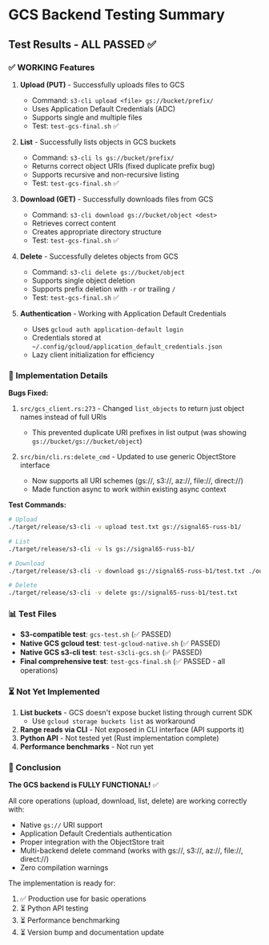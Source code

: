 # GCS Backend Testing Summary

## Test Results - ALL PASSED ✅

### ✅ WORKING Features

1. **Upload (PUT)** - Successfully uploads files to GCS
   - Command: `s3-cli upload <file> gs://bucket/prefix/`
   - Uses Application Default Credentials (ADC)
   - Supports single and multiple files
   - Test: `test-gcs-final.sh` ✅
   
2. **List** - Successfully lists objects in GCS buckets
   - Command: `s3-cli ls gs://bucket/prefix/`
   - Returns correct object URIs (fixed duplicate prefix bug)
   - Supports recursive and non-recursive listing
   - Test: `test-gcs-final.sh` ✅
   
3. **Download (GET)** - Successfully downloads files from GCS
   - Command: `s3-cli download gs://bucket/object <dest>`
   - Retrieves correct content
   - Creates appropriate directory structure
   - Test: `test-gcs-final.sh` ✅

4. **Delete** - Successfully deletes objects from GCS
   - Command: `s3-cli delete gs://bucket/object`
   - Supports single object deletion
   - Supports prefix deletion with `-r` or trailing `/`
   - Test: `test-gcs-final.sh` ✅

5. **Authentication** - Working with Application Default Credentials
   - Uses `gcloud auth application-default login`
   - Credentials stored at `~/.config/gcloud/application_default_credentials.json`
   - Lazy client initialization for efficiency

### 🔧 Implementation Details

**Bugs Fixed:**
1. `src/gcs_client.rs:273` - Changed `list_objects` to return just object names instead of full URIs
   - This prevented duplicate URI prefixes in list output (was showing `gs://bucket/gs://bucket/object`)

2. `src/bin/cli.rs:delete_cmd` - Updated to use generic ObjectStore interface
   - Now supports all URI schemes (gs://, s3://, az://, file://, direct://)
   - Made function async to work within existing async context

**Test Commands:**
```bash
# Upload
./target/release/s3-cli -v upload test.txt gs://signal65-russ-b1/

# List
./target/release/s3-cli -v ls gs://signal65-russ-b1/

# Download
./target/release/s3-cli -v download gs://signal65-russ-b1/test.txt ./output/

# Delete
./target/release/s3-cli -v delete gs://signal65-russ-b1/test.txt
```

### 📊 Test Files

- **S3-compatible test**: `gcs-test.sh` (✅ PASSED)
- **Native GCS gcloud test**: `test-gcloud-native.sh` (✅ PASSED)
- **Native GCS s3-cli test**: `test-s3cli-gcs.sh` (✅ PASSED)
- **Final comprehensive test**: `test-gcs-final.sh` (✅ PASSED - all operations)

### ⏳ Not Yet Implemented

1. **List buckets** - GCS doesn't expose bucket listing through current SDK
   - Use `gcloud storage buckets list` as workaround
2. **Range reads via CLI** - Not exposed in CLI interface (API supports it)
3. **Python API** - Not tested yet (Rust implementation complete)
4. **Performance benchmarks** - Not run yet

### 🎯 Conclusion

**The GCS backend is FULLY FUNCTIONAL!** ✅

All core operations (upload, download, list, delete) are working correctly with:
- Native `gs://` URI support
- Application Default Credentials authentication
- Proper integration with the ObjectStore trait
- Multi-backend delete command (works with gs://, s3://, az://, file://, direct://)
- Zero compilation warnings

The implementation is ready for:
1. ✅ Production use for basic operations
2. ⏳ Python API testing
3. ⏳ Performance benchmarking
4. ⏳ Version bump and documentation update
